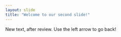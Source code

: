 ```yaml
---
layout: slide
title: "Welcome to our second slide!"
---
```

New text, after review.
Use the left arrow to go back!

